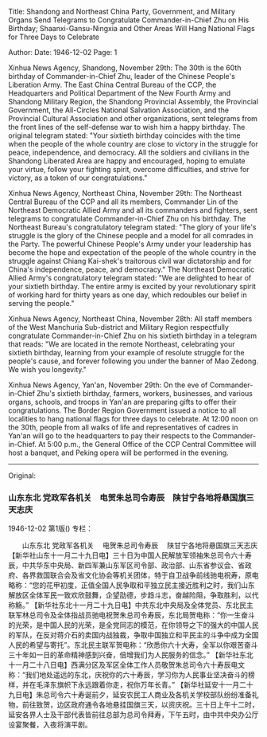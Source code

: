 Title: Shandong and Northeast China Party, Government, and Military Organs Send Telegrams to Congratulate Commander-in-Chief Zhu on His Birthday; Shaanxi-Gansu-Ningxia and Other Areas Will Hang National Flags for Three Days to Celebrate

Author:
Date: 1946-12-02
Page: 1

Xinhua News Agency, Shandong, November 29th: The 30th is the 60th birthday of Commander-in-Chief Zhu, leader of the Chinese People's Liberation Army. The East China Central Bureau of the CCP, the Headquarters and Political Department of the New Fourth Army and Shandong Military Region, the Shandong Provincial Assembly, the Provincial Government, the All-Circles National Salvation Association, and the Provincial Cultural Association and other organizations, sent telegrams from the front lines of the self-defense war to wish him a happy birthday. The original telegram stated: "Your sixtieth birthday coincides with the time when the people of the whole country are close to victory in the struggle for peace, independence, and democracy. All the soldiers and civilians in the Shandong Liberated Area are happy and encouraged, hoping to emulate your virtue, follow your fighting spirit, overcome difficulties, and strive for victory, as a token of our congratulations."

Xinhua News Agency, Northeast China, November 29th: The Northeast Central Bureau of the CCP and all its members, Commander Lin of the Northeast Democratic Allied Army and all its commanders and fighters, sent telegrams to congratulate Commander-in-Chief Zhu on his birthday. The Northeast Bureau's congratulatory telegram stated: "The glory of your life's struggle is the glory of the Chinese people and a model for all comrades in the Party. The powerful Chinese People's Army under your leadership has become the hope and expectation of the people of the whole country in the struggle against Chiang Kai-shek's traitorous civil war dictatorship and for China's independence, peace, and democracy." The Northeast Democratic Allied Army's congratulatory telegram stated: "We are delighted to hear of your sixtieth birthday. The entire army is excited by your revolutionary spirit of working hard for thirty years as one day, which redoubles our belief in serving the people."

Xinhua News Agency, Northeast China, November 28th: All staff members of the West Manchuria Sub-district and Military Region respectfully congratulate Commander-in-Chief Zhu on his sixtieth birthday in a telegram that reads: "We are located in the remote Northeast, celebrating your sixtieth birthday, learning from your example of resolute struggle for the people's cause, and forever following you under the banner of Mao Zedong. We wish you longevity."

Xinhua News Agency, Yan'an, November 29th: On the eve of Commander-in-Chief Zhu's sixtieth birthday, farmers, workers, businesses, and various organs, schools, and troops in Yan'an are preparing gifts to offer their congratulations. The Border Region Government issued a notice to all localities to hang national flags for three days to celebrate. At 12:00 noon on the 30th, people from all walks of life and representatives of cadres in Yan'an will go to the headquarters to pay their respects to the Commander-in-Chief. At 5:00 p.m., the General Office of the CCP Central Committee will host a banquet, and Peking opera will be performed in the evening.



<hr /> 

Original: 


### 山东东北  党政军各机关　电贺朱总司令寿辰　陕甘宁各地将悬国旗三天志庆

1946-12-02
第1版()
专栏：

　　山东东北
    党政军各机关
  　电贺朱总司令寿辰
  　陕甘宁各地将悬国旗三天志庆
    【新华社山东十一月二十九日电】三十日为中国人民解放军领袖朱总司令六十寿辰，中共华东中央局、新四军兼山东军区司令部、政治部、山东省参议会、省政府、各界救国联合会及省文化协会等机关团体，特于自卫战争前线驰电祝寿，原电略称：“您的花甲初度，正值全国人民争取和平独立民主接近胜利之时，我们山东解放区全体军民一致欢欣鼓舞，企望劭德，步趋斗志，奋越险阻，争取胜利，以代称觞。”
    【新华社东北十一月二十九日电】中共东北中央局及全体党员、东北民主联军林总司令及全体指战员驰电祝贺朱总司令寿辰，东北局贺电称：“你一生奋斗的光荣，是中国人民的光荣，是全党同志的模范，在你领导之下的强大的中国人民的军队，在反对蒋介石的卖国内战独裁，争取中国独立和平民主的斗争中成为全国人民的希望与寄托”。东北民主联军贺电称：“欣悉你六十大寿，全军以你艰苦奋斗三十年如一日的革命精神感到兴奋，倍增我们为人民服务的信念。”
    【新华社东北十一月二十八日电】西满分区及军区全体工作人员敬贺朱总司令六十寿辰电文称：“我们地处遥远的东北，庆祝你的六十寿辰，学习你为人民事业坚决奋斗的榜样，并在毛泽东旗帜下永远跟着你走，祝你万年长青。”
    【新华社延安十一月二十九日电】朱总司令六十寿诞前夕，延安农民工人商业及各机关学校部队纷纷准备礼物，前往致贺，边区政府通令各地悬挂国旗三天，以资庆祝。三十日上午十二时，延安各界人士及干部代表皆前往总部为总司令拜寿，下午五时，由中共中央办公厅设宴聚餐，入夜将演平剧。
